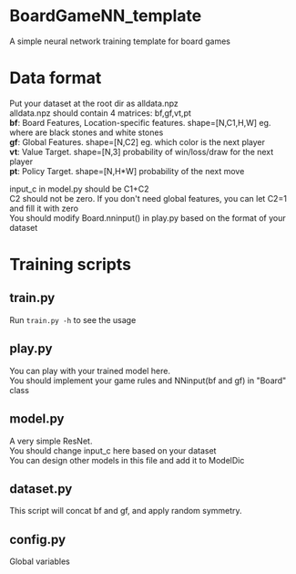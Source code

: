 # BoardGameNN_template
A simple neural network training template for board games   
   
# Data format
Put your dataset at the root dir as alldata.npz   
alldata.npz should contain 4 matrices: bf,gf,vt,pt   
**bf**: Board Features, Location-specific features. shape=[N,C1,H,W] eg. where are black stones and white stones   
**gf**: Global Features. shape=[N,C2] eg. which color is the next player   
**vt**: Value Target. shape=[N,3]  probability of win/loss/draw for the next player   
**pt**: Policy Target. shape=[N,H*W]  probability of the next move   
   
input_c in model.py should be C1+C2   
C2 should not be zero. If you don't need global features, you can let C2=1 and fill it with zero   
You should modify Board.nninput() in play.py based on the format of your dataset   
   
# Training scripts
## train.py
Run `train.py -h` to see the usage
## play.py   
You can play with your trained model here.   
You should implement your game rules and NNinput(bf and gf) in "Board" class   
## model.py
A very simple ResNet.    
You should change input_c here based on your dataset    
You can design other models in this file and add it to ModelDic
## dataset.py
This script will concat bf and gf, and apply random symmetry.   
## config.py
Global variables

